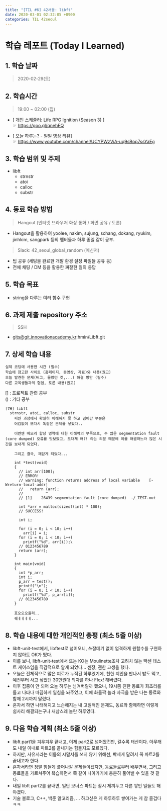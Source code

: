 ```yaml
---
title: "[TIL #6] 42서울: libft"
date: 2020-03-01 02:32:05 +0900
categories: TIL 42seoul
---
```


# 학습 레포트 (Today I Learned)

## 1. 학습 날짜

> 2020-02-29(토)

## 2. 학습시간

> 19:00 ~ 02:00 (집)

- [ 개인 스케쥴러: Life RPG Ignition (Season 3) ]\
  ☞ <https://goo.gl/qnehEQ>

- [ 오늘 하루는? - 일일 영상 리뷰]\
  ☞ <https://www.youtube.com/channel/UCYPWzViA-uq9sBop7ssYaEg>

## 3. 학습 범위 및 주제

- libft
  - strnstr
  - atoi
  - calloc
  - substr

## 4. 동료 학습 방법

> Hangout (인터넷 브라우저 화상 통화 / 화면 공유 / 토론)

- Hangout을 활용하여 yoolee, nakim, sujung, schang, dokang, ryukim, jinhkim, sangpark 등의 멤버들과 하루 종일 같이 공부.

> Slack: 42_seoul_global_random (메신저)

- 팁 공유 (세팅을 완료한 개발 환경 설정 파일들 공유 등)
- 전체 채팅 / DM 등을 활용한 짜잘한 질의 응답

## 5. 학습 목표

- string을 다루는 여러 함수 구현

## 6. 과제 제출 repository 주소

> SSH

- gits@git.innovationacademy.kr:hmin/Libft.git

## 7. 상세 학습 내용

```text
실제 코딩에 사용한 시간 (필수)
학습에 참고한 사이트 (홈페이지, 동영상, 자료)와 내용(권고)
오늘 발견한 문제(버그, 몰랐던 것,...) 해결 방안 (필수)
다른 교육생들과의 협업, 토론 내용(권고)
```

[] : 프로젝트 관련 공부\
() : 기타 공부

```text
[7H] libft
  strnstr, atoi, calloc, substr
    피씬 과정에서 확실히 이해하지 못 하고 넘어간 부분은
    어김없이 또다시 똑같은 문제를 낳았다..

    이번엔 메모리 할당 영역에 대한 이해력의 부족으로, 수 많은 segmentation fault (core dumped) 오류를 맛보았고, 도대체 왜?! 라는 의문 때문에 이를 해결하느라 많은 시간을 보내게 되었다.

    그리고 결국, 깨닫게 되었다...

    int *test(void)
    {
      // int arr[100];
      // ERROR!
      // warning: function returns address of local variable    [-Wreturn-local-addr]
      //   return (arr);
      //          ^
      // [1]    26439 segmentation fault (core dumped)  ./_TEST.out

      int *arr = malloc(sizeof(int) * 100);
      // SUCCESS!

      int i;

      for (i = 0; i < 10; i++)
        arr[i] = i;
      for (i = 0; i < 10; i++)
        printf("%d", arr[i]);\
      // 0123456789
      return (arr);
    }

    int main(void)
    {
      int *p_arr;
      int i;
      p_arr = test();
      printf("\n");
      for (i = 0; i < 10; i++)
        printf("%d", p_arr[i]);
      // 0123456789
    }

    호오오오울리..
    쉐ㅔㅔㅔㅔ...
```

## 8. 학습 내용에 대한 개인적인 총평 (최소 5줄 이상)

- libft-unit-test에서, libftest로 넘어오니, 쓰잘데기 없이 엄격하게 원함수를 구현하지 않아도 OK가 떴다.
- 이를 보니, libft-unit-test에서 뜨는 KO는 Moulinette조차 고려치 않는 빡센 테스트 케이스임을 직감적으로 알게 되었다... 젠장, 괜한 고생을 했다.
- 오늘은 전체적으로 많은 피로가 누적된 하루였기에, 친한 지인을 만나서 밥도 먹고, 예전부터 사고 싶었던 30만원대 의자를 하나 Flex! 해버렸다.
- 이후 집중이 안 되어 오늘 하루는 넘겨버릴까 했으나, 19시쯤 친한 동료가 회초리를 들고 나타나 따끔하게 일침을 놔주었고, 이에 화들짝 놀라 자극을 받은 나는 동료와 함께 2시까지 달렸다.
- 혼자서 하면 나태해지고 느슨해지는 내 고질적인 문제도, 동료와 함께하면 이렇게 쉽사리 해결되는구나 새삼스레 놀란 하루였다.

## 9. 다음 학습 계획 (최소 5줄 이상)

- libft part1을 겨우겨우 끝내고, 이제 part2로 넘어왔건만, 갈수록 태산이다. 아무래도 내일 이내로 파트2를 끝내기는 힘들지도 모르겠다.
- 하지만, 사유서라는 이름의 시말서를 쓰지 않기 위해선, 빡세게 달려서 꼭 파트2를 끝내고자 한다.
- 혼자서라면 정말 힘들게 풀어나갈 문제들이겠지만, 동료들로부터 배우면서, 그리고 동료들을 가르쳐주어 복습하면서 쭉 같이 나아가기에 충분히 풀어낼 수 있을 것 같다.
- 내일 libft part2를 끝내면, 일단 보너스 파트는 잠시 제껴두고 다른 쌓인 일들도 해야겠다.
- 기술 블로그, C++, 백준 알고리즘, ... 하고싶은 게 하루하루 쌓여가는 게 참 즐겁다ㅋㅋ
